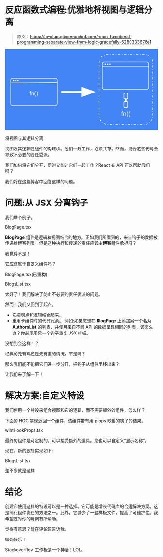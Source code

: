 # 反应函数式编程:优雅地将视图与逻辑分离

> 原文：<https://levelup.gitconnected.com/react-functional-programming-separate-view-from-logic-gracefully-5280333676e1>

![](img/db2a329b7a3e1d5cd631cb009bdd348a.png)

将视图与其逻辑分离

视图及其逻辑是组件的构建块。他们一起工作，必须共存。然而，混合这些代码会导致不必要的责任委派。

我们如何将它们分开，同时又能让它们一起工作？React 有 API 可以帮助我们吗？

我们将在这篇博客中回答这样的问题。

# 问题:从 JSX 分离钩子

我们举个例子。

BlogPage.tsx

**BlogPage** 组件是逻辑和视图结合的地方。正如我们所看到的，来自钩子的数据被传递给博客列表。但是这种执行和传递的责任应该由**博客**组件承担吗？

我觉得不是！

它应该属于自定义组件吗？

BlogPage.tsx(已重构)

BlogsList.tsx

太好了！我们解决了防止不必要的责任委派的问题。

然而！我们又回到了起点。

*   它把观点和逻辑结合起来。
*   重用卡组件时的代码冗余。
    例如:如果您想在 **BlogPage** 上添加另一个名为 **AuthorsList** 的列表，并使用来自不同 API 的数据呈现相同的列表，该怎么办？你必须用另一个钩子重复 JSX 样板。

没想到会这样！？

经典的先有鸡还是先有蛋的情况，不是吗？

那么我们能不能把它们进一步分开，把钩子从组件里移出来？

让我们来了解一下！

# 解决方案:自定义特设

我们使用一个特设来组合视图和它的逻辑，而不需要额外的组件，怎么样？

下面的 HOC 实现返回一个组件，该组件带有用 props 映射的钩子的结果。

wihtHookProps.tsx

最终的组件是可定制的，可以接受额外的道具。您也可以自定义“显示名称”。

现在，新的逻辑实现如下:

BlogsList.tsx

差不多就是这样

# 结论

创建和使用这样的特设可以是一种选择。它可能是增长代码库的合适解决方案。这是简化组件责任的方法之一。此外，它减少了一些样板文件，提高了可维护性。我希望这对你的用例有所帮助。

觉得有意思？请在评论区告诉我。

编码快乐！

Stackoverflow 工作板是一个神话！LOL。
